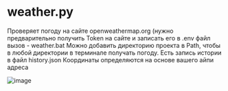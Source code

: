 # weather.py
Проверяет погоду на сайте openweathermap.org (нужно предварительно получить Token на сайте и записать его в .env файл
вызов - weather.bat
Можно добавить директорию проекта в Path, чтобы в любой директории в терминале получать погоду.
Есть запись истории в файл history.json
Координаты определяются на основе вашего айпи адреса

![image](https://user-images.githubusercontent.com/37059480/181207976-67b7ca4e-4a27-48aa-b276-081fbad9193d.png)
